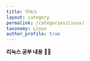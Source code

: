 ```yaml
---
title: 리눅스
layout: category
permalink: /categories/Linux/
taxonomy: Linux
author_profile: true
---
```


**리눅스 공부 내용** 📝📝